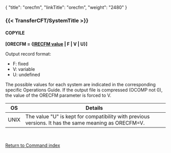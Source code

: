 {
    "title": "orecfm",
    "linkTitle": "orecfm",
    "weight": "2480"
}<span id="orecfm"></span>

### {{< TransferCFT/SystemTitle  >}}

#### COPYILE

****\[ORECFM = {<u>IRECFM value</u> | F |
V | U}\]****

Output record format:

- F:
    fixed
- V:
    variable
- U:
    undefined

The possible values for each system are indicated in the corresponding
specific Operations Guide. If the output file is compressed (OCOMP
not 0), the value of the ORECFM parameter is forced
to V.


| OS  | Details  |
| --- | --- |
| UNIX | The value "U" is kept for compatibility with previous versions. It has the same meaning as ORECFM=V. |


 

[Return to Command index](../../)
